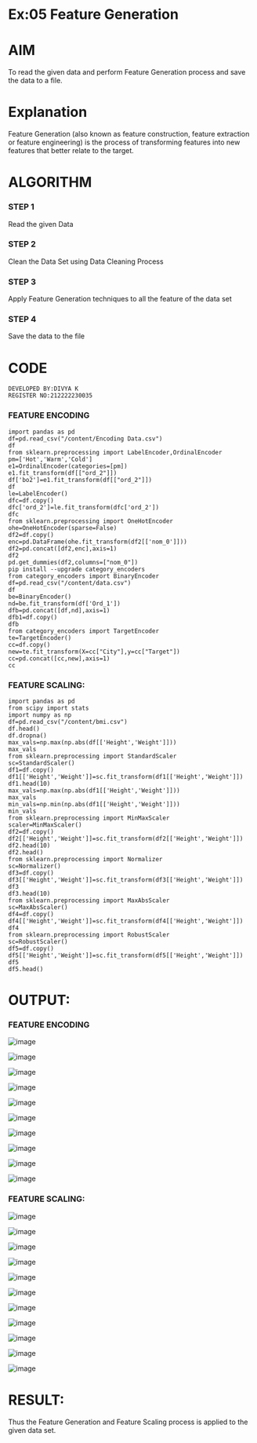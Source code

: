# Ex:05 Feature Generation
# AIM
To read the given data and perform Feature Generation process and save the data to a file.

# Explanation
Feature Generation (also known as feature construction, feature extraction or feature engineering) is the process of transforming features into new features that better relate to the target.

# ALGORITHM
### STEP 1
Read the given Data

### STEP 2
Clean the Data Set using Data Cleaning Process

### STEP 3
Apply Feature Generation techniques to all the feature of the data set

### STEP 4
Save the data to the file

# CODE
```
DEVELOPED BY:DIVYA K
REGISTER NO:212222230035
```
### FEATURE ENCODING
```
import pandas as pd
df=pd.read_csv("/content/Encoding Data.csv")
df
from sklearn.preprocessing import LabelEncoder,OrdinalEncoder
pm=['Hot','Warm','Cold']
e1=OrdinalEncoder(categories=[pm])
e1.fit_transform(df[["ord_2"]])
df['bo2']=e1.fit_transform(df[["ord_2"]])
df
le=LabelEncoder()
dfc=df.copy()
dfc['ord_2']=le.fit_transform(dfc['ord_2'])
dfc
from sklearn.preprocessing import OneHotEncoder
ohe=OneHotEncoder(sparse=False)
df2=df.copy()
enc=pd.DataFrame(ohe.fit_transform(df2[['nom_0']]))
df2=pd.concat([df2,enc],axis=1)
df2
pd.get_dummies(df2,columns=["nom_0"])
pip install --upgrade category_encoders
from category_encoders import BinaryEncoder
df=pd.read_csv("/content/data.csv")
df
be=BinaryEncoder()
nd=be.fit_transform(df['Ord_1'])
dfb=pd.concat([df,nd],axis=1)
dfb1=df.copy()
dfb
from category_encoders import TargetEncoder
te=TargetEncoder()
cc=df.copy()
new=te.fit_transform(X=cc["City"],y=cc["Target"])
cc=pd.concat([cc,new],axis=1)
cc
```
### FEATURE SCALING:
```
import pandas as pd
from scipy import stats
import numpy as np
df=pd.read_csv("/content/bmi.csv")
df.head()
df.dropna()
max_vals=np.max(np.abs(df[['Height','Weight']]))
max_vals
from sklearn.preprocessing import StandardScaler
sc=StandardScaler()
df1=df.copy()
df1[['Height','Weight']]=sc.fit_transform(df1[['Height','Weight']])
df1.head(10)
max_vals=np.max(np.abs(df1[['Height','Weight']]))
max_vals
min_vals=np.min(np.abs(df1[['Height','Weight']]))
min_vals
from sklearn.preprocessing import MinMaxScaler
scaler=MinMaxScaler()
df2=df.copy()
df2[['Height','Weight']]=sc.fit_transform(df2[['Height','Weight']])
df2.head(10)
df2.head()
from sklearn.preprocessing import Normalizer
sc=Normalizer()
df3=df.copy()
df3[['Height','Weight']]=sc.fit_transform(df3[['Height','Weight']])
df3
df3.head(10)
from sklearn.preprocessing import MaxAbsScaler
sc=MaxAbsScaler()
df4=df.copy()
df4[['Height','Weight']]=sc.fit_transform(df4[['Height','Weight']])
df4
from sklearn.preprocessing import RobustScaler
sc=RobustScaler()
df5=df.copy()
df5[['Height','Weight']]=sc.fit_transform(df5[['Height','Weight']])
df5
df5.head()
```
# OUTPUT:
### FEATURE ENCODING
![image](https://github.com/divyakumars/ODD2023-Datascience-Ex-05/assets/119393621/53bd8922-33b0-46c0-8a22-aa9fa8527d85)

![image](https://github.com/divyakumars/ODD2023-Datascience-Ex-05/assets/119393621/bf1cb7f7-c23a-4dfc-8bba-84d4b03d4410)

![image](https://github.com/divyakumars/ODD2023-Datascience-Ex-05/assets/119393621/abf3f0d0-0d9c-4ef8-9a87-762180c2fccd)

![image](https://github.com/divyakumars/ODD2023-Datascience-Ex-05/assets/119393621/1621f824-96fd-46e2-808f-59ca1cc03700)

![image](https://github.com/divyakumars/ODD2023-Datascience-Ex-05/assets/119393621/004763a4-c98b-43ea-a9ee-cf563768c0b5)

![image](https://github.com/divyakumars/ODD2023-Datascience-Ex-05/assets/119393621/9a42277d-80ca-4792-a740-465f5c540c12)

![image](https://github.com/divyakumars/ODD2023-Datascience-Ex-05/assets/119393621/4e17eaae-3bcd-4d4b-bde2-256728146d63)

![image](https://github.com/divyakumars/ODD2023-Datascience-Ex-05/assets/119393621/771ca3ec-a002-4c15-8de1-2356720475f2)

![image](https://github.com/divyakumars/ODD2023-Datascience-Ex-05/assets/119393621/81e1e0ec-8500-48c6-b9e2-6c1d3c3661c9)

![image](https://github.com/divyakumars/ODD2023-Datascience-Ex-05/assets/119393621/a7057529-6c86-4ed9-920e-b25e0d755b61)


### FEATURE SCALING:


![image](https://github.com/divyakumars/ODD2023-Datascience-Ex-05/assets/119393621/fc6eb00f-a5fc-4eb1-b196-9307ef54961d)

![image](https://github.com/divyakumars/ODD2023-Datascience-Ex-05/assets/119393621/bbd5b7a1-d681-4957-9ccc-dffbf5f0196b)

![image](https://github.com/divyakumars/ODD2023-Datascience-Ex-05/assets/119393621/c15e2346-d2de-4050-9ed4-f2e0f233f137)

![image](https://github.com/divyakumars/ODD2023-Datascience-Ex-05/assets/119393621/5949853a-9d6c-4769-8864-390641d000e0)

![image](https://github.com/divyakumars/ODD2023-Datascience-Ex-05/assets/119393621/1a7aa862-c6e3-43c4-96e7-b37dd5ef27e1)

![image](https://github.com/divyakumars/ODD2023-Datascience-Ex-05/assets/119393621/9f4eeb59-26bc-4fac-9c7f-353057d386b4)

![image](https://github.com/divyakumars/ODD2023-Datascience-Ex-05/assets/119393621/1e7b5189-502f-4a15-8d91-43d765335ba3)

![image](https://github.com/divyakumars/ODD2023-Datascience-Ex-05/assets/119393621/8e623e24-5175-4b63-9698-510ef657dda7)

![image](https://github.com/divyakumars/ODD2023-Datascience-Ex-05/assets/119393621/ab8a1fdd-0e40-49c9-a4c2-d4838a9c9e67)

![image](https://github.com/divyakumars/ODD2023-Datascience-Ex-05/assets/119393621/0c01341f-cad9-438f-9353-14ba4bfb66a8)

![image](https://github.com/divyakumars/ODD2023-Datascience-Ex-05/assets/119393621/8bc614ab-8f8a-4d7d-9d4c-560f24325b50)



# RESULT:
Thus the Feature Generation and Feature Scaling process is applied to the given data set.
